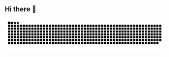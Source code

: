 ## Hi there 👋

<!--
**erik-tsogt/erik-tsogt** is a ✨ _special_ ✨ repository because its `README.md` (this file) appears on your GitHub profile.

Here are some ideas to get you started:

- 🔭 I’m currently working on ...
- 🌱 I’m currently learning ...
- 👯 I’m looking to collaborate on ...
- 🤔 I’m looking for help with ...
- 💬 Ask me about ...
- 📫 How to reach me: ...
- 😄 Pronouns: ...
- ⚡ Fun fact: ...
-->
<!-- Snake -->
<div align="center"> 
  
![snake gif](https://github.com/erik-tsogt/erik-tsogt/blob/output/github-snake-dark.svg)
</div>

